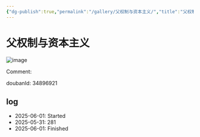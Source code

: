 ```yaml
---
{"dg-publish":true,"permalink":"/gallery/父权制与资本主义/","title":"父权制与资本主义","created":"2025-06-01T21:27:09.865+08:00"}
---
```



# 父权制与资本主义

![image](https://hiraeth-picbed.oss-cn-beijing.aliyuncs.com/20250531154335.webp)

Comment: 



doubanId: 34896921

## log

- 2025-06-01: Started
- 2025-05-31: 281
- 2025-06-01: Finished
